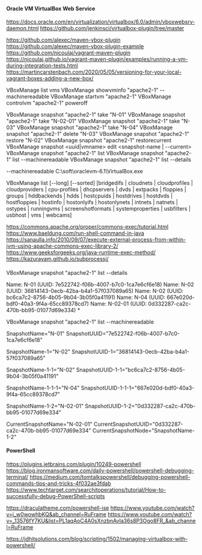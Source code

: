 #### Oracle VM VirtualBox Web Service
https://docs.oracle.com/en/virtualization/virtualbox/6.0/admin/vboxwebsrv-daemon.html
https://github.com/jenkinsci/virtualbox-plugin/tree/master

https://github.com/alexec/maven-vbox-plugin
https://github.com/alexec/maven-vbox-plugin-example
https://github.com/nicoulaj/vagrant-maven-plugin
https://nicoulaj.github.io/vagrant-maven-plugin/examples/running-a-vm-during-integration-tests.html
https://martincarstenbach.com/2020/05/05/versioning-for-your-local-vagrant-boxes-adding-a-new-box/

VBoxManage list vms
VBoxManage showvminfo "apache2-1" --machinereadable
VBoxManage startvm "apache2-1"
VBoxManage controlvm "apache2-1" poweroff

VBoxManage snapshot "apache2-1" take "N-01"
VBoxManage snapshot "apache2-1" take "N-02-01"
VBoxManage snapshot "apache2-1" take "N-03"
VBoxManage snapshot "apache2-1" take "N-04"
VBoxManage snapshot "apache2-1" delete "N-03"
VBoxManage snapshot "apache2-1" restore "N-02"
VBoxManage snapshot "apache2-1" restorecurrent
VBoxManage snapshot <uuid|vmname> edit <snapshot-name | --current>
VBoxManage snapshot "apache2-1" list
VBoxManage snapshot "apache2-1" list --machinereadable
VBoxManage snapshot "apache2-1" list --details

--machinereadable
C:\soft\oraclevm-6.1\VirtualBox.exe

VBoxManage list 
[--long] 
[--sorted] 
[bridgedifs | cloudnets | 
cloudprofiles | cloudproviders | 
cpu-profiles | dhcpservers | dvds | extpacks | floppies | groups | hddbackends | hdds | hostcpuids | hostdrives | hostdvds | hostfloppies | hostinfo | hostonlyifs |
hostonlynets | intnets | natnets | ostypes | runningvms | screenshotformats | systemproperties | usbfilters | usbhost | 
vms | webcams]

https://commons.apache.org/proper/commons-exec/tutorial.html
https://www.baeldung.com/run-shell-command-in-java
https://sanaulla.info/2010/09/07/execute-external-process-from-within-jvm-using-apache-commons-exec-library-2/
https://www.geeksforgeeks.org/java-runtime-exec-method/
https://kazurayam.github.io/subprocessj/

####

VBoxManage snapshot "apache2-1" list --details

Name: N-01 (UUID: 7e522742-f06b-4007-b7c0-1ca7e6cf6e18)
    Name: N-02 (UUID: 36814143-0ecb-42ba-b4a1-57f037089a65)
        Name: N-02 (UUID: bc6ca7c2-8756-4b05-9b04-3b05f0a41191)
            Name: N-04 (UUID: 667e020d-bdf0-40a3-9f4a-65cc89378cd7)
        Name: N-02-01 (UUID: 0d332287-ca2c-470b-bb95-01077d69e334) *

VBoxManage snapshot "apache2-1" list --machinereadable

SnapshotName="N-01"
SnapshotUUID="7e522742-f06b-4007-b7c0-1ca7e6cf6e18"

SnapshotName-1="N-02"
SnapshotUUID-1="36814143-0ecb-42ba-b4a1-57f037089a65"

SnapshotName-1-1="N-02"
SnapshotUUID-1-1="bc6ca7c2-8756-4b05-9b04-3b05f0a41191"

SnapshotName-1-1-1="N-04"
SnapshotUUID-1-1-1="667e020d-bdf0-40a3-9f4a-65cc89378cd7"

SnapshotName-1-2="N-02-01"
SnapshotUUID-1-2="0d332287-ca2c-470b-bb95-01077d69e334"

CurrentSnapshotName="N-02-01"
CurrentSnapshotUUID="0d332287-ca2c-470b-bb95-01077d69e334"
CurrentSnapshotNode="SnapshotName-1-2"

#### PowerShell

https://plugins.jetbrains.com/plugin/10249-powershell
https://blog.ironmansoftware.com/daily-powershell/powershell-debugging-terminal/
https://medium.com/tomtalkspowershell/debugging-powershell-commands-tips-and-tricks-4f032ae3fdab
https://www.techtarget.com/searchitoperations/tutorial/How-to-successfully-debug-PowerShell-scripts

https://draculatheme.com/powershell-ise
https://www.youtube.com/watch?v=j_w0wowhbKQ&ab_channel=RuFrame
https://www.youtube.com/watch?v=_13576fY7KU&list=PL1aqAoC4A0sXnzbnAvIa36s8P3Ogo8FR_&ab_channel=RuFrame

https://jdhitsolutions.com/blog/scripting/1502/managing-virtualbox-with-powershell/

